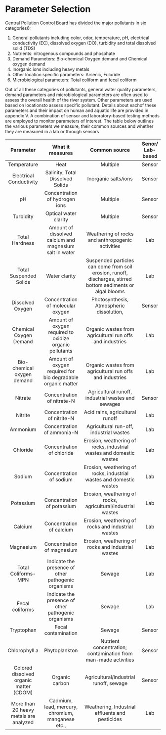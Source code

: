 # Parameter Selection

Central Pollution Control Board has divided the major pollutants in six categories6:

1. General pollutants including color, odor, temperature, pH, electrical conductivity \(EC\), dissolved oxygen \(DO\), turbidity and total dissolved solid \(TDS\)
2. Nutrients: nitrogenous compounds and phosphate
3. Demand Parameters: Bio-chemical Oxygen demand and Chemical oxygen demand
4. Inorganic ions including heavy metals
5. Other location specific parameters: Arsenic, Fuloride
6. Microbiological parameters: Total coliform and fecal coliform 

Out of all these categories of pollutants, general water quality parameters, demand parameters and microbiological parameters are often used to assess the overall health of the river system. Other parameters are used based on locationsto assess specific pollutant. Details about eachof these parameters and their impact on human and aquatic life are provided in appendix V. A combination of sensor and laboratory-based testing methods are employed to monitor parameters of interest. The table below outlines the various parameters we measure, their common sources and whether they are measured in a lab or through sensors

| Parameter | What it measures | Common source | Senor/ Lab-based |
| :---: | :---: | :---: | :---: |
| Temperature | Heat | Multiple | Sensor |
| Electrical Conductivity | Salinity, Total Dissolved Solids | Inorganic salts/ions | Sensor |
| pH | Concentration of hydrogen ions | Multiple | Sensor |
| Turbidity | Optical water clarity | Multiple | Sensor |
| Total Hardness | Amount of dissolved calcium and magnesium salt in water | Weathering of rocks and anthropogenic activities | Lab |
| Total Suspended Solids | Water clarity | Suspended particles can come from soil erosion, runoff, discharges, stirred bottom sediments or algal blooms | Lab |
| Dissolved Oxygen | Concentration of molecular oxygen | Photosynthesis, Atmospheric dissolution, | Sensor |
| Chemical Oxygen Demand | Amount of oxygen required to oxidize organic pollutants | Organic wastes from agricultural run offs and industries | Lab |
| Bio-chemical oxygen demand | Amount of oxygen required for bio degradable organic matter | Organic wastes from agricultural run offs and industries | Lab |
| Nitrate | Concentration of nitrate-N | Agricultural runoff, industrial wastes and sewages | Sensor |
| Nitrite | Concentration of nitrite-N | Acid rains, agricultural runoff | Lab |
| Ammonium | Concentration of ammonia-N | Agricultural run-off, industrial wastes | Lab |
| Chloride | Concentration of chloride | Erosion, weathering of rocks, industrial wastes and domestic wastes | Lab |
| Sodium | Concentration of sodium | Erosion, weathering of rocks, industrial wastes and domestic wastes | Lab |
| Potassium | Concentration of potassium | Erosion, weathering of rocks, agricultural/industrial wastes | Lab |
| Calcium | Concentration of calcium | Erosion, weathering of rocks and industrial wastes | Lab |
| Magnesium | Concentration of magnesium | Erosion, weathering of rocks and industrial wastes | Lab |
| Total Coliforms-MPN | Indicate the presence of other pathogenic organisms | Sewage | Lab |
| Fecal coliforms | Indicate the presence of other pathogenic organisms | Sewage | Lab |
| Tryptophan | Fecal contamination | Sewage | Sensor |
| Chlorophyll a | Phytoplankton | Nutrient concentration; contamination from man-made activities | Sensor |
| Colored dissolved organic matter \(CDOM\) | Organic carbon | Agricultural/industrial runoff, sewage | Sensor |
| More than 20 heavy metals are analyzed | Cadmium, lead, mercury, chromium, manganese etc., | Weathering, Industrial effluents and pesticides | Lab |

